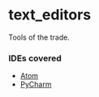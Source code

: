 # text_editors
Tools of the trade. 

### IDEs covered

  * [Atom](https://atom.io/)
  * [PyCharm](https://www.jetbrains.com/)
